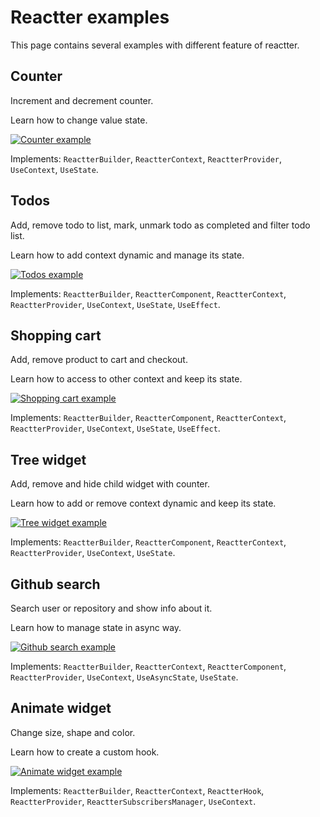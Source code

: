 # Reactter examples

This page contains several examples with different feature of reactter.

## Counter

Increment and decrement counter.

Learn how to change value state.

[![Counter example](https://raw.githubusercontent.com/2devs-team/reactter_assets/main/examples/counter_example.gif)](https://github.com/2devs-team/reactter/tree/master/example/lib/examples/counter)

Implements: `ReactterBuilder`, `ReactterContext`, `ReactterProvider`, `UseContext`, `UseState`.

## Todos

Add, remove todo to list, mark, unmark todo as completed and filter todo list.

Learn how to add context dynamic and manage its state.

[![Todos example](https://raw.githubusercontent.com/2devs-team/reactter_assets/main/examples/todos_example.gif)](https://github.com/2devs-team/reactter/tree/master/example/lib/examples/todos)

Implements: `ReactterBuilder`, `ReactterComponent`, `ReactterContext`, `ReactterProvider`, `UseContext`, `UseState`, `UseEffect`.

## Shopping cart

Add, remove product to cart and checkout.

Learn how to access to other context and keep its state.

[![Shopping cart example](https://raw.githubusercontent.com/2devs-team/reactter_assets/main/examples/cart_example.gif)](https://github.com/2devs-team/reactter/tree/master/example/lib/examples/shopping_cart)

Implements: `ReactterBuilder`, `ReactterComponent`, `ReactterContext`, `ReactterProvider`, `UseContext`, `UseState`, `UseEffect`.

## Tree widget

Add, remove and hide child widget with counter.

Learn how to add or remove context dynamic and keep its state.

[![Tree widget example](https://raw.githubusercontent.com/2devs-team/reactter_assets/main/examples/tree_example.gif)](https://github.com/2devs-team/reactter/tree/master/example/lib/examples/tree)

Implements: `ReactterBuilder`, `ReactterComponent`, `ReactterContext`, `ReactterProvider`, `UseContext`, `UseState`.

## Github search

Search user or repository and show info about it.

Learn how to manage state in async way.

[![Github search example](https://raw.githubusercontent.com/2devs-team/reactter_assets/main/examples/api_example.gif)](https://github.com/2devs-team/reactter/tree/master/example/lib/examples/api)

Implements: `ReactterBuilder`, `ReactterContext`, `ReactterComponent`, `ReactterProvider`, `UseContext`, `UseAsyncState`, `UseState`.

## Animate widget

Change size, shape and color.

Learn how to create a custom hook.

[![Animate widget example](https://raw.githubusercontent.com/2devs-team/reactter_assets/main/examples/animation_example.gif)](https://github.com/2devs-team/reactter/tree/master/example/lib/examples/animation)


Implements: `ReactterBuilder`, `ReactterContext`, `ReactterHook`, `ReactterProvider`, `ReactterSubscribersManager`, `UseContext`.

